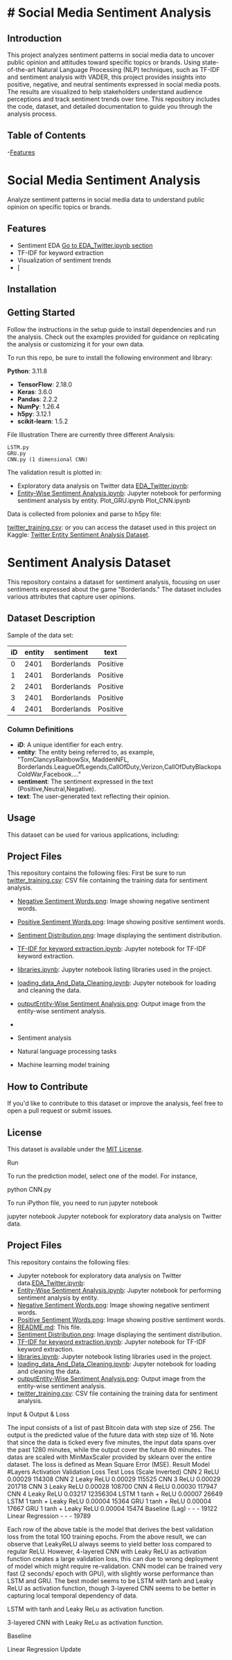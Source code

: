
# # Social Media Sentiment Analysis
## Introduction

This project analyzes sentiment patterns in social media data to uncover public opinion and attitudes toward specific topics or brands. Using state-of-the-art Natural Language Processing (NLP) techniques, such as TF-IDF and sentiment analysis with VADER, this project provides insights into positive, negative, and neutral sentiments expressed in social media posts. The results are visualized to help stakeholders understand audience perceptions and track sentiment trends over time. This repository includes the code, dataset, and detailed documentation to guide you through the analysis process.

## Table of Contents
-[Features](#features)
   # Social Media Sentiment Analysis
   Analyze sentiment patterns in social media data to understand public opinion on specific topics or brands.

   ## Features
   - Sentiment EDA [Go to EDA_Twitter.ipynb section](#EDA_Twitter.ipynb)
   - TF-IDF for keyword extraction
   - Visualization of sentiment trends
   - [

   ## Installation

## Getting Started
Follow the instructions in the setup guide to install dependencies and run the analysis. Check out the examples provided for guidance on replicating the analysis or customizing it for your own data.

To run this repo, be sure to install the following environment and library:

**Python**: 3.11.8
- **TensorFlow**: 2.18.0
- **Keras**: 3.6.0
- **Pandas**: 2.2.2
- **NumPy**: 1.26.4
- **h5py**: 3.12.1
- **scikit-learn**: 1.5.2

File Illustration
There are currently three different Analysis:

    LSTM.py
    GRU.py
    CNN.py (1 dimensional CNN)

The validation result is plotted in:

- Exploratory data analysis on Twitter data [EDA_Twitter.ipynb](./EDA_Twitter.ipynb): 
- [Entity-Wise Sentiment Analysis.ipynb](./Entity-Wise%20Sentiment%20Analysis.ipynb): Jupyter notebook for performing sentiment analysis by entity.
    Plot_GRU.ipynb
    Plot_CNN.ipynb

Data is collected from poloniex and parse to h5py file:

   [twitter_training.csv](./twitter_training.csv): or you can access the dataset used in this project on Kaggle: [Twitter Entity Sentiment Analysis Dataset](https://www.kaggle.com/datasets/jp797498e/twitter-entity-sentiment-analysis).

# Sentiment Analysis Dataset

This repository contains a dataset for sentiment analysis, focusing on user sentiments expressed about the game "Borderlands." The dataset includes various attributes that capture user opinions.

## Dataset Description

Sample of the data set:

| iD  | entity       | sentiment | text                                  |
|-----|--------------|-----------|---------------------------------------|
| 0   | 2401         | Borderlands| Positive  | I'm getting Borderlands murder.       |
| 1   | 2401         | Borderlands| Positive  | I'm coming borders, I kill all.      |
| 2   | 2401         | Borderlands| Positive  | I'm getting Borderlands, kill all.   |
| 3   | 2401         | Borderlands| Positive  | I'm coming Borderlands, murder all.  |
| 4   | 2401         | Borderlands| Positive  | I'm getting Borderlands 2, murder all.|

### Column Definitions
- **iD**: A unique identifier for each entry.
- **entity**: The entity being referred to, as example, "TomClancysRainbowSix, MaddenNFL, Borderlands.LeagueOfLegends,CallOfDuty,Verizon,CallOfDutyBlackopsColdWar,Facebook...."
- **sentiment**: The sentiment expressed in the text (Positive,Neutral,Negative).
- **text**: The user-generated text reflecting their opinion.
## Usage

This dataset can be used for various applications, including:
## Project Files

This repository contains the following files: First be sure to run [twitter_training.csv](./twitter_training.csv): CSV file containing the training data for sentiment analysis.

- [Negative Sentiment Words.png](./Negative%20Sentiment%20Words.png): Image showing negative sentiment words.
- [Positive Sentiment Words.png](./Positive%20Sentiment%20Words.png): Image showing positive sentiment words.
- [Sentiment Distribution.png](./Sentiment%20Distribution.png): Image displaying the sentiment distribution.
- [TF-IDF for keyword extraction.ipynb](./TF-IDF%20for%20keyword%20extraction.ipynb): Jupyter notebook for TF-IDF keyword extraction.
- [libraries.ipynb](./libraries.ipynb): Jupyter notebook listing libraries used in the project.
- [loading_data_And_Data_Cleaning.ipynb](./loading_data_And_Data_Cleaning.ipynb): Jupyter notebook for loading and cleaning the data.
- [outputEntity-Wise Sentiment Analysis.png](./outputEntity-Wise%20Sentiment%20Analysis.png): Output image from the entity-wise sentiment analysis.
-

- Sentiment analysis
- Natural language processing tasks
- Machine learning model training

## How to Contribute

If you'd like to contribute to this dataset or improve the analysis, feel free to open a pull request or submit issues.

## License

This dataset is available under the [MIT License](LICENSE).



Run

To run the prediction model, select one of the model. For instance,

python CNN.py

To run iPython file, you need to run jupyter notebook

jupyter notebook
Jupyter notebook for exploratory data analysis on Twitter data.
## Project Files

This repository contains the following files:

- Jupyter notebook for exploratory data analysis on Twitter data.[EDA_Twitter.ipynb](./EDA_Twitter.ipynb): 
- [Entity-Wise Sentiment Analysis.ipynb](./Entity-Wise%20Sentiment%20Analysis.ipynb): Jupyter notebook for performing sentiment analysis by entity.
- [Negative Sentiment Words.png](./Negative%20Sentiment%20Words.png): Image showing negative sentiment words.
- [Positive Sentiment Words.png](./Positive%20Sentiment%20Words.png): Image showing positive sentiment words.
- [README.md](./README.md): This file.
- [Sentiment Distribution.png](./Sentiment%20Distribution.png): Image displaying the sentiment distribution.
- [TF-IDF for keyword extraction.ipynb](./TF-IDF%20for%20keyword%20extraction.ipynb): Jupyter notebook for TF-IDF keyword extraction.
- [libraries.ipynb](./libraries.ipynb): Jupyter notebook listing libraries used in the project.
- [loading_data_And_Data_Cleaning.ipynb](./loading_data_And_Data_Cleaning.ipynb): Jupyter notebook for loading and cleaning the data.
- [outputEntity-Wise Sentiment Analysis.png](./outputEntity-Wise%20Sentiment%20Analysis.png): Output image from the entity-wise sentiment analysis.
- [twitter_training.csv](./twitter_training.csv): CSV file containing the training data for sentiment analysis.



Input & Output & Loss

The input consists of a list of past Bitcoin data with step size of 256. The output is the predicted value of the future data with step size of 16. Note that since the data is ticked every five minutes, the input data spans over the past 1280 minutes, while the output cover the future 80 minutes. The datas are scaled with MinMaxScaler provided by sklearn over the entire dataset. The loss is defined as Mean Square Error (MSE).
Result
Model 	#Layers 	Activation 	Validation Loss 	Test Loss (Scale Inverted)
CNN 	2 	ReLU 	0.00029 	114308
CNN 	2 	Leaky ReLU 	0.00029 	115525
CNN 	3 	ReLU 	0.00029 	201718
CNN 	3 	Leaky ReLU 	0.00028 	108700
CNN 	4 	ReLU 	0.00030 	117947
CNN 	4 	Leaky ReLU 	0.03217 	12356304
LSTM 	1 	tanh + ReLU 	0.00007 	26649
LSTM 	1 	tanh + Leaky ReLU 	0.00004 	15364
GRU 	1 	tanh + ReLU 	0.00004 	17667
GRU 	1 	tanh + Leaky ReLU 	0.00004 	15474
Baseline (Lag) 	- 	- 	- 	19122
Linear Regression 	- 	- 	- 	19789

Each row of the above table is the model that derives the best validation loss from the total 100 training epochs. From the above result, we can observe that LeakyReLU always seems to yield better loss compared to regular ReLU. However, 4-layered CNN with Leaky ReLU as activation function creates a large validation loss, this can due to wrong deployment of model which might require re-validation. CNN model can be trained very fast (2 seconds/ epoch with GPU), with slightly worse performance than LSTM and GRU. The best model seems to be LSTM with tanh and Leaky ReLU as activation function, though 3-layered CNN seems to be better in capturing local temporal dependency of data.

LSTM with tanh and Leaky ReLu as activation function.

3-layered CNN with Leaky ReLu as activation function.

Baseline

Linear Regression
Update
